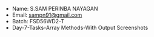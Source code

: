- Name: S.SAM PERINBA NAYAGAN
- Email: sampn91@gmail.com
- Batch: FSD56WD2-T
- Day-7-Tasks-Array Methods-With Output Screenshots